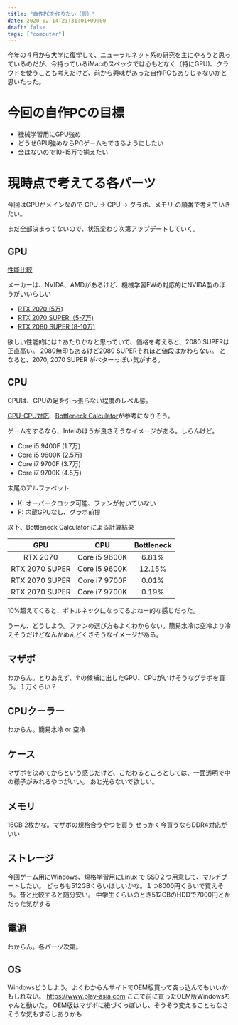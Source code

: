 ```yaml
---
title: "自作PCを作りたい（仮）"
date: 2020-02-14T23:31:01+09:00
draft: false
tags: ["computer"]
---
```


今年の４月から大学に復学して、ニューラルネット系の研究を主にやろうと思っているのだが、今持っているiMacのスペックでは心もとなく（特にGPU)、クラウドを使うことも考えたけど、前から興味があった自作PCもありじゃないかと思いたった。

# 今回の自作PCの目標
- 機械学習用にGPU強め
- どうせGPU強めならPCゲームもできるようにしたい
- 金はないので10-15万で揃えたい

# 現時点で考えてる各パーツ
今回はGPUがメインなので GPU -> CPU -> グラボ、メモリ の順番で考えていきたい。

まだ全部決まってないので、状況変わり次第アップデートしていく。

## GPU

[性能比較](https://pcfreebook.com/article/459993300.html)

メーカーは、NVIDA、AMDがあるけど、機械学習FWの対応的にNVIDA製のほうがいいらしい

- [RTX 2070 (5万)](https://kakaku.com/item/K0001220479/)
- [RTX 2070 SUPER（5-7万)](https://kakaku.com/pc/videocard/itemlist.aspx?pdf_Spec103=474)
- [RTX 2080 SUPER (8-10万)](https://kakaku.com/pc/videocard/itemlist.aspx?pdf_Spec103=476)

欲しい性能的には↑あたりかなと思っていて、価格を考えると、2080 SUPERは正直高い。
2080無印もあるけど2080 SUPERそれほど値段はかわらない。
となると、2070, 2070 SUPER がベターっぽい気がする。

## CPU

CPUは、GPUの足を引っ張らない程度のレベル感。

[GPU-CPU対応](https://artjuku.com/bottle-neck/)、[Bottleneck Calculator](https://pc-builds.com/calculator/)が参考になりそう。

ゲームをするなら、Intelのほうが良さそうなイメージがある。しらんけど。

- Core i5 9400F (1.7万)
- Core i5 9600K (2.5万)
- Core i7 9700F (3.7万)
- Core i7 9700K (4.5万) 

末尾のアルファベット

- K: オーバークロック可能、ファンが付いていない
- F: 内蔵GPUなし、グラボ前提

以下、Bottleneck Calculator による計算結果

|      GPU       |       CPU         |   Bottleneck   |
|:--------------:|:------------------:|:--------------:|
|   RTX 2070  |  Core i5 9600K |  6.81%  |
|   RTX 2070 SUPER  |  Core i5 9600K |  12.15%  |
|   RTX 2070 SUPER  |  Core i7 9700F |  0.01%  |
|   RTX 2070 SUPER  |  Core i7 9700K |  0.19%  |

10%超えてくると、ボトルネックになってるよねー的な感じだった。

うーん、どうしよう。ファンの選び方もよくわからない。簡易水冷は空冷より冷えそうだけどなんかめんどくさそうなイメージがある。


## マザボ
わからん。とりあえず、↑の候補に出したGPU、CPUがいけそうなグラボを買う。１万くらい？

## CPUクーラー
わからん。簡易水冷 or 空冷

## ケース
マザボを決めてからという感じだけど、こだわるところとしては、一面透明で中の様子がみれるやつがいい。
あと光らないで欲しい。

## メモリ
16GB 2枚かな。マザボの規格合うやつを買う せっかく今買うならDDR4対応がいい

## ストレージ
今回ゲーム用にWindows、規格学習用にLinux で SSD２つ用意して、マルチブートしたい。
どっちも512GBくらいほしいかな。１つ8000円くらいで買えそう。昔と比較すると随分安い。
中学生くらいのとき512GBのHDDで7000円とかだった気がする

## 電源
わからん。各パーツ次第。

## OS
Windowsどうしよう。よくわからんサイトでOEM版買って突っ込んでもいいかもしれない。
https://www.play-asia.com ここで前に買ったOEM版Windowsちゃんと動いた。
OEM版はマザボに紐づくっぽいし、そうそう変えることもなさそうな気もするしありかも
